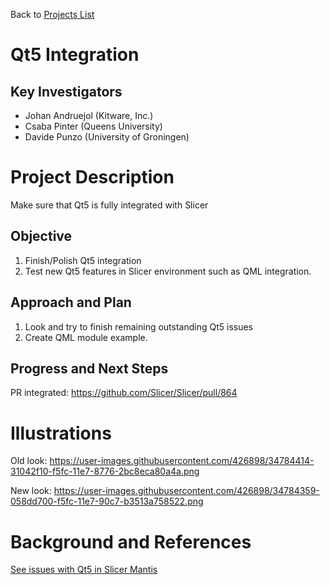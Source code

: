 Back to [Projects List](../../README.md#ProjectsList)

# Qt5 Integration

## Key Investigators

- Johan Andruejol (Kitware, Inc.)
- Csaba Pinter (Queens University)
- Davide Punzo (University of Groningen)

# Project Description
Make sure that Qt5 is fully integrated with Slicer

## Objective

1. Finish/Polish Qt5 integration
2. Test new Qt5 features in Slicer environment such as QML integration.

## Approach and Plan

1. Look and try to finish remaining outstanding Qt5 issues
2. Create QML module example.

## Progress and Next Steps

PR integrated: https://github.com/Slicer/Slicer/pull/864

# Illustrations

Old look:
https://user-images.githubusercontent.com/426898/34784414-31042f10-f5fc-11e7-8776-2bc8eca80a4a.png

New look:
https://user-images.githubusercontent.com/426898/34784359-058dd700-f5fc-11e7-90c7-b3513a758522.png

# Background and References

<!--Use this space for information that may help people better understand your project, like links to papers, source code, or data.-->

[See issues with Qt5 in Slicer Mantis](https://issues.slicer.org/search.php?project_id=3&search=Qt5&status[]=10&status[]=20&status[]=30&status[]=40&status[]=50&status[]=80&sticky=on&sort=last_updated&dir=DESC&hide_status=-2&match_type=0)
